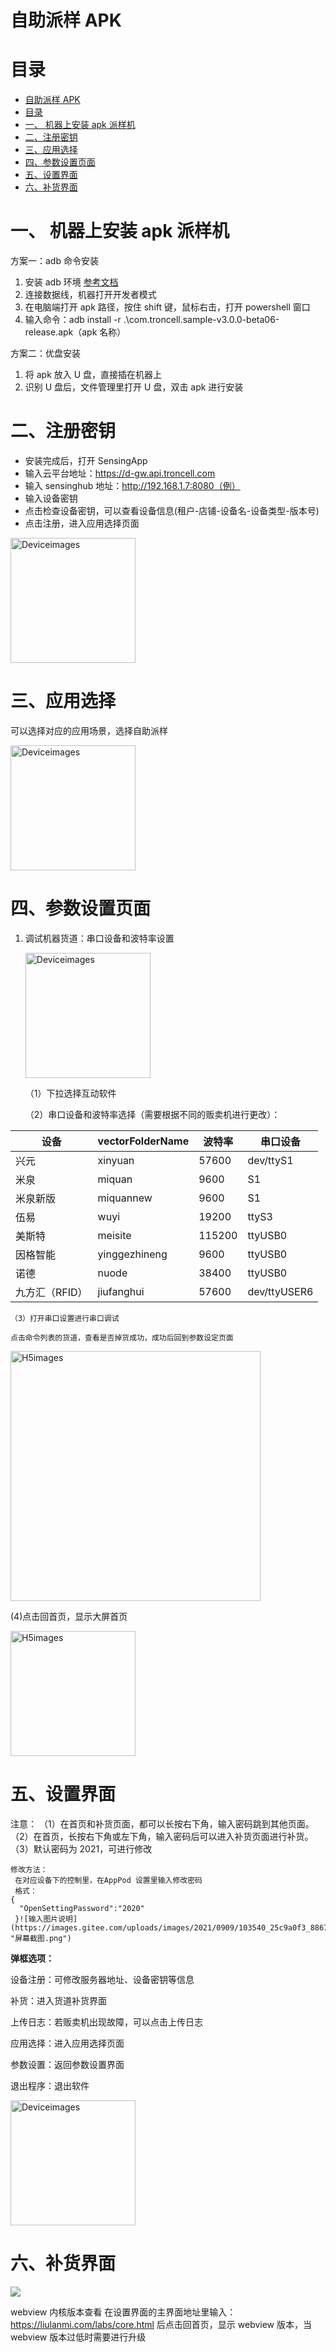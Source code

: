 # 自助派样 APK

# 目录

- [自助派样 APK](#自助派样-apk)
- [目录](#目录)
- [一、 机器上安装 apk 派样机](#一-机器上安装-apk-派样机)
- [二、注册密钥](#二注册密钥)
- [三、应用选择](#三应用选择)
- [四、参数设置页面](#四参数设置页面)
- [五、设置界面](#五设置界面)
- [六、补货界面](#六补货界面)

# 一、 机器上安装 apk 派样机

方案一：adb 命令安装

1. 安装 adb 环境 [参考文档](https://blog.csdn.net/weixin_55018452/article/details/121992202)
2. 连接数据线，机器打开开发者模式
3. 在电脑端打开 apk 路径，按住 shift 键，鼠标右击，打开 powershell 窗口
4. 输入命令：adb install -r .\com.troncell.sample-v3.0.0-beta06-release.apk（apk 名称）

方案二：优盘安装

1. 将 apk 放入 U 盘，直接插在机器上
2. 识别 U 盘后，文件管理里打开 U 盘，双击 apk 进行安装

# 二、注册密钥

- 安装完成后，打开 SensingApp
- 输入云平台地址：https://d-gw.api.troncell.com
- 输入 sensinghub 地址：http://192.168.1.7:8080（例）
- 输入设备密钥
- 点击检查设备密钥，可以查看设备信息(租户-店铺-设备名-设备类型-版本号)
- 点击注册，进入应用选择页面

<img style="width:200px" class="right" src="https://sensingstore.oss-cn-shanghai.aliyuncs.com/Troncell/Knowledge/Docs/Sample/image/SensingApp%E5%AE%89%E8%A3%85/1711431618825.png" alt="Deviceimages" />

# 三、应用选择

可以选择对应的应用场景，选择自助派样

<img style="width:200px" class="right" src="https://sensingstore.oss-cn-shanghai.aliyuncs.com/Troncell/Knowledge/Docs/Sample/image/SensingApp%E5%AE%89%E8%A3%85/1711431897024.png" alt="Deviceimages" />

# 四、参数设置页面

1. 调试机器货道：串口设备和波特率设置

   <img style="width:200px" class="right" src="https://sensingstore.oss-cn-shanghai.aliyuncs.com/Troncell/Knowledge/Docs/Sample/image/SensingApp%E5%AE%89%E8%A3%85/1711432134134.png" alt="Deviceimages" />

   （1）下拉选择互动软件

   （2）串口设备和波特率选择（需要根据不同的贩卖机进行更改）：

| 设备           | vectorFolderName | 波特率 | 串口设备     |
| -------------- | ---------------- | ------ | ------------ |
| 兴元           | xinyuan          | 57600  | dev/ttyS1    |
| 米泉           | miquan           | 9600   | S1           |
| 米泉新版       | miquannew        | 9600   | S1           |
| 伍易           | wuyi             | 19200  | ttyS3        |
| 美斯特         | meisite          | 115200 | ttyUSB0      |
| 因格智能       | yinggezhineng    | 9600   | ttyUSB0      |
| 诺德           | nuode            | 38400  | ttyUSB0      |
| 九方汇（RFID） | jiufanghui       | 57600  | dev/ttyUSER6 |

    （3）打开串口设置进行串口调试

    点击命令列表的货道，查看是否掉货成功，成功后回到参数设定页面

<img style="width:400px" class="right" src="https://sensingstore.oss-cn-shanghai.aliyuncs.com/Troncell/Knowledge/Docs/Sample/images/Deviceimages/2.png" alt="H5images" />

(4)点击回首页，显示大屏首页

<img style="width:200px" class="right" src="https://sensingstore.oss-cn-shanghai.aliyuncs.com/Troncell/Knowledge/Docs/Sample/images/Deviceimages/6.png" alt="H5images" />

# 五、设置界面

注意：
（1）在首页和补货页面，都可以长按右下角，输入密码跳到其他页面。
（2）在首页，长按右下角或左下角，输入密码后可以进入补货页面进行补货。
（3）默认密码为 2021，可进行修改

    修改方法：
     在对应设备下的控制里，在AppPod 设置里输入修改密码
     格式：
    {
      "OpenSettingPassword":"2020"
     }![输入图片说明](https://images.gitee.com/uploads/images/2021/0909/103540_25c9a0f3_8867015.png "屏幕截图.png")

**弹框选项：**

设备注册：可修改服务器地址、设备密钥等信息

补货：进入货道补货界面

上传日志：若贩卖机出现故障，可以点击上传日志

应用选择：进入应用选择页面

参数设置：返回参数设置界面

退出程序：退出软件

<img style="width:200px" class="right" src="https://sensingstore.oss-cn-shanghai.aliyuncs.com/Troncell/Knowledge/Docs/Sample/image/SensingApp%E5%AE%89%E8%A3%85/1711433351647.png" alt="Deviceimages" />

# 六、补货界面

![](https://sensingstore.oss-cn-shanghai.aliyuncs.com/Troncell/Knowledge/Docs/Sample/images/Deviceimages/5.png)

webview 内核版本查看
在设置界面的主界面地址里输入：https://liulanmi.com/labs/core.html 后点击回首页，显示 webview 版本，当 webview 版本过低时需要进行升级
